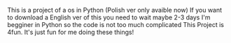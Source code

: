 This is a project of a os in Python (Polish ver only avaible now)
If you want to download a English ver of this you need to wait maybe 2-3 days
I'm begginer in Python so the code is not too much complicated 
This Project is 4fun. It's just fun for me doing these things!
